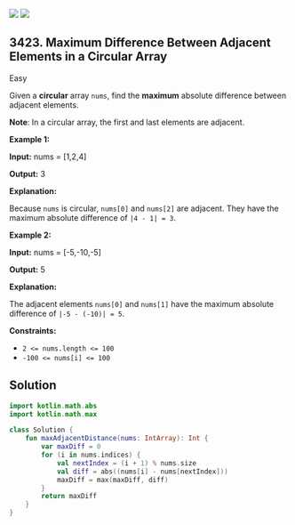 [![](https://img.shields.io/github/stars/javadev/LeetCode-in-Kotlin?label=Stars&style=flat-square)](https://github.com/javadev/LeetCode-in-Kotlin)
[![](https://img.shields.io/github/forks/javadev/LeetCode-in-Kotlin?label=Fork%20me%20on%20GitHub%20&style=flat-square)](https://github.com/javadev/LeetCode-in-Kotlin/fork)

## 3423\. Maximum Difference Between Adjacent Elements in a Circular Array

Easy

Given a **circular** array `nums`, find the **maximum** absolute difference between adjacent elements.

**Note**: In a circular array, the first and last elements are adjacent.

**Example 1:**

**Input:** nums = [1,2,4]

**Output:** 3

**Explanation:**

Because `nums` is circular, `nums[0]` and `nums[2]` are adjacent. They have the maximum absolute difference of `|4 - 1| = 3`.

**Example 2:**

**Input:** nums = [-5,-10,-5]

**Output:** 5

**Explanation:**

The adjacent elements `nums[0]` and `nums[1]` have the maximum absolute difference of `|-5 - (-10)| = 5`.

**Constraints:**

*   `2 <= nums.length <= 100`
*   `-100 <= nums[i] <= 100`

## Solution

```kotlin
import kotlin.math.abs
import kotlin.math.max

class Solution {
    fun maxAdjacentDistance(nums: IntArray): Int {
        var maxDiff = 0
        for (i in nums.indices) {
            val nextIndex = (i + 1) % nums.size
            val diff = abs((nums[i] - nums[nextIndex]))
            maxDiff = max(maxDiff, diff)
        }
        return maxDiff
    }
}
```